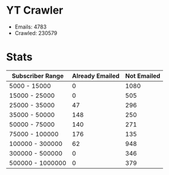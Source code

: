 # YT Crawler
- Emails: 4783
- Crawled: 230579

# Stats
| Subscriber Range  | Already Emailed | Not Emailed |
|-------|-------|-------|
| 5000 - 15000 | 0 | 1080 |
| 15000 - 25000 | 0 | 505 |
| 25000 - 35000 | 47 | 296 |
| 35000 - 50000 | 148 | 250 |
| 50000 - 75000 | 140 | 271 |
| 75000 - 100000 | 176 | 135 |
| 100000 - 300000 | 62 | 948 |
| 300000 - 500000 | 0 | 346 |
| 500000 - 1000000 | 0 | 379 |
